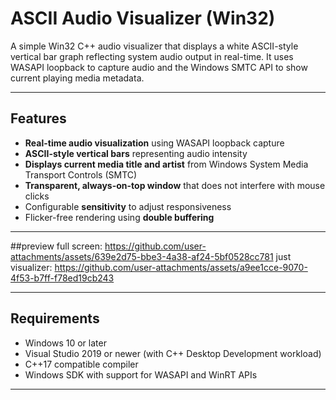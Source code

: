 # ASCII Audio Visualizer (Win32)

A simple Win32 C++ audio visualizer that displays a white ASCII-style vertical bar graph reflecting system audio output in real-time. It uses WASAPI loopback to capture audio and the Windows SMTC API to show current playing media metadata.

---

## Features

- **Real-time audio visualization** using WASAPI loopback capture
- **ASCII-style vertical bars** representing audio intensity
- **Displays current media title and artist** from Windows System Media Transport Controls (SMTC)
- **Transparent, always-on-top window** that does not interfere with mouse clicks
- Configurable **sensitivity** to adjust responsiveness
- Flicker-free rendering using **double buffering**

---
##preview
full screen:
https://github.com/user-attachments/assets/639e2d75-bbe3-4a38-af24-5bf0528cc781
just visualizer:
https://github.com/user-attachments/assets/a9ee1cce-9070-4f53-b7ff-f78ed19cb243


---

## Requirements

- Windows 10 or later
- Visual Studio 2019 or newer (with C++ Desktop Development workload)
- C++17 compatible compiler
- Windows SDK with support for WASAPI and WinRT APIs

---

